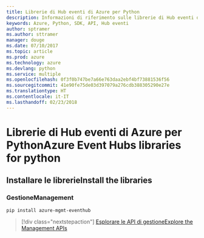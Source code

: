 ```yaml
---
title: Librerie di Hub eventi di Azure per Python
description: Informazioni di riferimento sulle librerie di Hub eventi di Azure per Python
keywords: Azure, Python, SDK, API, Hub eventi
author: sptramer
ms.author: sttramer
manager: douge
ms.date: 07/10/2017
ms.topic: article
ms.prod: azure
ms.technology: azure
ms.devlang: python
ms.service: multiple
ms.openlocfilehash: 0f3f0b747be7a66e763daa2ebf4bf73881536f56
ms.sourcegitcommit: 41e90fe75de03d397079a276cdb388305290e27e
ms.translationtype: HT
ms.contentlocale: it-IT
ms.lasthandoff: 02/23/2018
---
```

# <a name="azure-event-hubs-libraries-for-python"></a><span data-ttu-id="1bc62-104">Librerie di Hub eventi di Azure per Python</span><span class="sxs-lookup"><span data-stu-id="1bc62-104">Azure Event Hubs libraries for python</span></span>

## <a name="install-the-libraries"></a><span data-ttu-id="1bc62-105">Installare le librerie</span><span class="sxs-lookup"><span data-stu-id="1bc62-105">Install the libraries</span></span>


### <a name="management"></a><span data-ttu-id="1bc62-106">Gestione</span><span class="sxs-lookup"><span data-stu-id="1bc62-106">Management</span></span>

```bash
pip install azure-mgmt-eventhub
```
> [!div class="nextstepaction"]
> [<span data-ttu-id="1bc62-107">Esplorare le API di gestione</span><span class="sxs-lookup"><span data-stu-id="1bc62-107">Explore the Management APIs</span></span>](/python/api/overview/azure/eventhub/management)